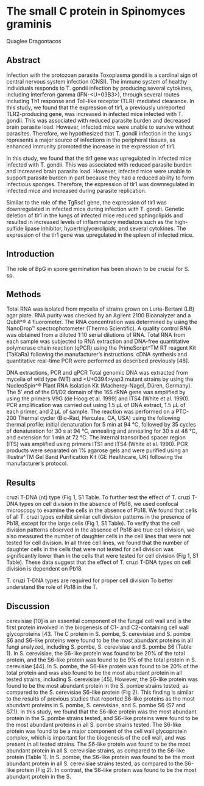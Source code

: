# The small C protein in Spinomyces graminis
Quaglee Dragontacos


## Abstract
Infection with the protozoan parasite Toxoplasma gondii is a cardinal sign of central nervous system infection (CNSI). The immune system of healthy individuals responds to T. gondii infection by producing several cytokines, including interferon gamma (IFN-<U+03B3>), through several routes including Th1 response and Toll-like receptor (TLR)-mediated clearance. In this study, we found that the expression of tlr1, a previously unreported TLR2-producing gene, was increased in infected mice infected with T. gondii. This was associated with reduced parasite burden and decreased brain parasite load. However, infected mice were unable to survive without parasites. Therefore, we hypothesized that T. gondii infection in the lungs represents a major source of infections in the peripheral tissues, as enhanced immunity promoted the increase in the expression of tlr1.

In this study, we found that the tlr1 gene was upregulated in infected mice infected with T. gondii. This was associated with reduced parasite burden and increased brain parasite load. However, infected mice were unable to support parasite burden in part because they had a reduced ability to form infectious sponges. Therefore, the expression of tlr1 was downregulated in infected mice and increased during parasite replication.

Similar to the role of the TgRsc1 gene, the expression of tlr1 was downregulated in infected mice during infection with T. gondii. Genetic deletion of tlr1 in the lungs of infected mice reduced sphingolipids and resulted in increased levels of inflammatory mediators such as the high-sulfide lipase inhibitor, hypertriglycerolipids, and several cytokines. The expression of the tlr1 gene was upregulated in the spleen of infected mice.


## Introduction
The role of BpG in spore germination has been shown to be crucial for S. sp.


## Methods

Total RNA was isolated from mycelia of strains grown on Luria-Bertani (LB) agar plate. RNA purity was checked by an Agilent 2100 Bioanalyzer and a Qubit^® 4 fluorometer. The RNA concentration was determined by using the NanoDrop™ spectrophotometer (Thermo Scientific). A quality control RNA was obtained from a diluted 1:10 serial dilutions of RNA. Total RNA from each sample was subjected to RNA extraction and DNA-free quantitative polymerase chain reaction (qPCR) using the PrimeScript^TM RT reagent Kit (TaKaRa) following the manufacturer’s instructions. cDNA synthesis and quantitative real-time PCR were performed as described previously [48].

DNA extractions, PCR and qPCR
Total genomic DNA was extracted from mycelia of wild type (WT) and <U+0394>yap3 mutant strains by using the NucleoSpin^® Plant RNA Isolation Kit (Macherey-Nagel, Düren, Germany). The 5' end of the D1/D2 domain of the 16S rRNA gene was amplified by using the primers V9G (de Hoog et al. 1999) and ITS4 (White et al. 1990). PCR amplification was carried out using 1.5 µL of DNA extract, 1.5 µL of each primer, and 2 µL of sample. The reaction was performed on a PTC-200 Thermal cycler (Bio-Rad, Hercules, CA, USA) using the following thermal profile: initial denaturation for 5 min at 94 °C, followed by 35 cycles of denaturation for 30 s at 94 °C, annealing and annealing for 30 s at 48 °C, and extension for 1 min at 72 °C. The internal transcribed spacer region (ITS) was amplified using primers ITS1 and ITS4 (White et al. 1990). PCR products were separated on 1% agarose gels and were purified using an Illustra^TM Gel Band Purification Kit (GE Healthcare, UK) following the manufacturer’s protocol.


## Results
cruzi T-DNA (nt) type (Fig 1, S1 Table. To further test the effect of T. cruzi T-DNA types on cell division in the absence of Pb18, we used confocal microscopy to examine the cells in the absence of Pb18. We found that cells of all T. cruzi types exhibit similar cell division patterns in the presence of Pb18, except for the large cells (Fig 1, S1 Table). To verify that the cell division patterns observed in the absence of Pb18 are true cell division, we also measured the number of daughter cells in the cell lines that were not tested for cell division. In all three cell lines, we found that the number of daughter cells in the cells that were not tested for cell division was significantly lower than in the cells that were tested for cell division (Fig 1, S1 Table). These data suggest that the effect of T. cruzi T-DNA types on cell division is dependent on Pb18.

T. cruzi T-DNA types are required for proper cell division
To better understand the role of Pb18 in the T.


## Discussion
cerevisiae [10] is an essential component of the fungal cell wall and is the first protein involved in the biogenesis of C1- and C2-containing cell wall glycoproteins [43. The C protein in S. pombe, S. cerevisiae and S. pombe S6 and S6-like proteins were found to be the most abundant proteins in all fungi analyzed, including S. pombe, S. cerevisiae and S. pombe S6 (Table 1). In S. cerevisiae, the S6-like protein was found to be 20% of the total protein, and the S6-like protein was found to be 9% of the total protein in S. cerevisiae [44]. In S. pombe, the S6-like protein was found to be 20% of the total protein and was also found to be the most abundant protein in all tested strains, including S. cerevisiae [45]. However, the S6-like protein was found to be the most abundant protein in the S. pombe strains tested, as compared to the S. cerevisiae S6-like protein (Fig 2). This finding is similar to the results of previous studies that reported S6-like proteins as the most abundant proteins in S. pombe, S. cerevisiae, and S. pombe S6 (S7 and S7.1). In this study, we found that the S6-like protein was the most abundant protein in the S. pombe strains tested, and S6-like proteins were found to be the most abundant proteins in all S. pombe strains tested. The S6-like protein was found to be a major component of the cell wall glycoprotein complex, which is important for the biogenesis of the cell wall, and was present in all tested strains. The S6-like protein was found to be the most abundant protein in all S. cerevisiae strains, as compared to the S6-like protein (Table 1). In S. pombe, the S6-like protein was found to be the most abundant protein in all S. cerevisiae strains tested, as compared to the S6-like protein (Fig 2). In contrast, the S6-like protein was found to be the most abundant protein in the S.
